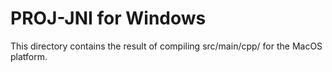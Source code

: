 # PROJ-JNI for Windows
This directory contains the result of compiling src/main/cpp/ for the MacOS platform.

